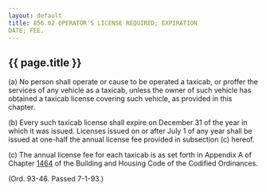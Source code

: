 ```yaml
---
layout: default 
title: 856.02 OPERATOR'S LICENSE REQUIRED; EXPIRATION
DATE; FEE.
---
```


{{ page.title }}
----------------

​(a) No person shall operate or cause to be operated a taxicab, or
proffer the services of any vehicle as a taxicab, unless the owner of
such vehicle has obtained a taxicab license covering such vehicle, as
provided in this chapter.

​(b) Every such taxicab license shall expire on December 31 of the year
in which it was issued. Licenses issued on or after July 1 of any year
shall be issued at one-half the annual license fee provided in
subsection (c) hereof.

​(c) The annual license fee for each taxicab is as set forth in Appendix
A of Chapter [1464](58d37b9c.html) of the Building and Housing Code of
the Codified Ordinances.

(Ord. 93-46. Passed 7-1-93.)
